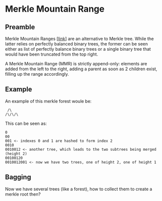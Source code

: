 # Merkle Mountain Range

## Preamble

Merkle Mountain Ranges [[link](https://github.com/opentimestamps/opentimestamps-server/blob/master/doc/merkle-mountain-range.md)] are an alternative to Merkle tree. While the latter relies on perfectly balanced binary trees, the former can be seen either as list of perfectly balance binary trees or a single binary tree that would have been truncated from the top right. 

A Merkle Mountain Range (MMR) is strictly append-only: elements are added from the left to the right, adding a parent as soon as 2 children exist, filling up the range accordingly.

## Example
An example of this merkle forest woule be:  
```
 /\
/\/\/\
```
This can be seen as:
```
0
00
001 <- indexes 0 and 1 are hashed to form index 2
0010
0010012 <- another tree, which leads to the two subtrees being merged (height 2)
00100120
0010012001 <- now we have two trees, one of height 2, one of height 1
```

## Bagging

Now we have several trees (like a forest), how to collect them to create a merkle root then?